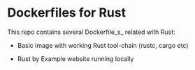 # Dockerfiles for Rust

This repo contains several Dockerfile_s_ related with Rust:

- Basic image with working Rust tool-chain (rustc, cargo etc)

- Rust by Example website running locally
